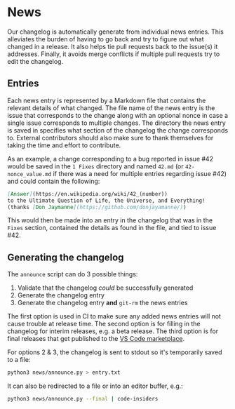 # News

Our changelog is automatically generate from individual news entries.
This alleviates the burden of having to go back and try to figure out
what changed in a release. It also helps tie pull requests back to the
issue(s) it addresses. Finally, it avoids merge conflicts if multiple
pull requests try to edit the changelog.

## Entries

Each news entry is represented by a Markdown file that contains the
relevant details of what changed. The file name of the news entry is
the issue that corresponds to the change along with an optional nonce in
case a single issue corresponds to multiple changes. The directory
the news entry is saved in specifies what section of the changelog the
change corresponds to. External contributors should also make sure to
thank themselves for taking the time and effort to contribute.

As an example, a change corresponding to a bug reported in issue #42
would be saved in the `1 Fixes` directory and named `42.md`
(or `42-nonce_value.md` if there was a need for multiple entries
regarding issue #42) and could contain the following:

```markdown
[Answer](https://en.wikipedia.org/wiki/42_(number))
to the Ultimate Question of Life, the Universe, and Everything!
(thanks [Don Jaymanne](https://github.com/donjayamanne/))
```

This would then be made into an entry in the changelog that was in the
`Fixes` section, contained the details as found in the file, and tied
to issue #42.

## Generating the changelog

The `announce` script can do 3 possible things:

1. Validate that the changelog _could_ be successfully generated
2. Generate the changelog entry
3. Generate the changelog entry **and** `git-rm` the news entries

The first option is used in CI to make sure any added news entries
will not cause trouble at release time. The second option is for
filling in the changelog for interim releases, e.g. a beta release.
The third option is for final releases that get published to the
[VS Code marketplace](https://marketplace.visualstudio.com/VSCode).

For options 2 & 3, the changelog is sent to stdout so it's temporarily
saved to a file:

```sh
python3 news/announce.py > entry.txt
```

It can also be redirected to a file or into an editor buffer, e.g.:

```sh
python3 news/announce.py --final | code-insiders
```
